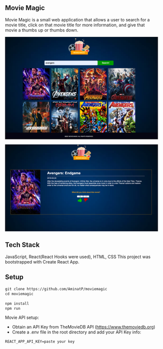 ## Movie Magic

Movie Magic is a small web application that allows a user to search for a movie title, click on that movie title for more information, and give that movie a thumbs up or thumbs down.

![](src/images/mm.png)

![](src/images/movie.png)
## Tech Stack

JavaScript, React(React Hooks were used), HTML, CSS
This project was bootstrapped with Create React App.
## Setup

```
git clone https://github.com/AminatP/moviemagic
cd moviemagic

npm install
npm run
```
Movie API setup:

- Obtain an API Key from TheMovieDB API (https://www.themoviedb.org)
- Create a .env file in the root directory and add your API Key info:

```
REACT_APP_API_KEY=paste your key

```
